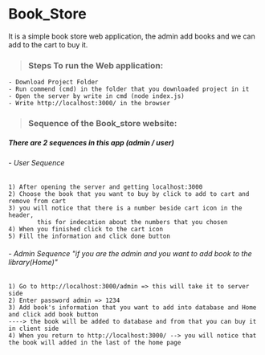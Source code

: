 # Book_Store
It is a simple book store web application, the admin add books and we can add to the cart to buy it.

>### Steps To run the Web application:
    - Download Project Folder
    - Run commend (cmd) in the folder that you downloaded project in it 
    - Open the server by write in cmd (node index.js) 
    - Write http://localhost:3000/ in the browser

>### Sequence of the Book_store website:
  ##### There are 2 sequences in this app (admin / user)
   ###### - User Sequence
    1) After opening the server and getting localhost:3000
    2) Choose the book that you want to buy by click to add to cart and remove from cart
    3) you will notice that there is a number beside cart icon in the header, 
    		this for indecation about the numbers that you chosen
    4) When you finished click to the cart icon 
    5) Fill the information and click done button

###### - Admin Sequence "if you are the admin and you want to add book to the library(Home)"
    1) Go to http://localhost:3000/admin => this will take it to server side 
    2) Enter password admin => 1234
    3) Add book's information that you want to add into database and Home and click add book button
    ----> the book will be added to database and from that you can buy it in client side
    4) When you return to http://localhost:3000/ --> you will notice that the book will added in the last of the home page
  
